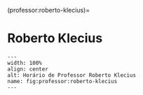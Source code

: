 (professor:roberto-klecius)=

# Roberto Klecius

```{figure} ../_static/img/professor/roberto-klecius.png
---
width: 100%
align: center
alt: Horário de Professor Roberto Klecius
name: fig:professor:roberto-klecius
---
```


